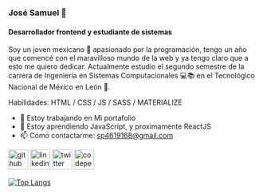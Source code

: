 ### José Samuel 🤙
#### Desarrollador frontend y estudiante de sistemas
Soy un joven mexicano 🌮 apasionado por la programación, tengo un año que comencé con el maravilloso mundo de la web y ya tengo claro que a esto me quiero dedicar.
Actualmente estudio el segundo semestre de la carrera de Ingeniería en Sistemas Computacionales 💻📚 en el Tecnológico Nacional de México en León 🦁.

Habilidades: HTML / CSS / JS / SASS / MATERIALIZE

- 🔭 Estoy trabajando en Mi portafolio 
- 🌱 Estoy aprendiendo JavaScript, y proximamente ReactJS 
- 📫 Cómo contactarme: sp4619168@gmail.com 


[<img src='https://cdn.jsdelivr.net/npm/simple-icons@3.0.1/icons/github.svg' alt='github' height='40'>](https://github.com/JSamuelAP)  [<img src='https://cdn.jsdelivr.net/npm/simple-icons@3.0.1/icons/linkedin.svg' alt='linkedin' height='40'>](https://www.linkedin.com/in/jsamuelap/)  [<img src='https://cdn.jsdelivr.net/npm/simple-icons@3.0.1/icons/twitter.svg' alt='twitter' height='40'>](https://twitter.com/JSamuelAP)  [<img src='https://cdn.jsdelivr.net/npm/simple-icons@3.0.1/icons/codepen.svg' alt='codepen' height='40'>](https://codepen.io/JSamuelAP)

[![Top Langs](https://github-readme-stats.vercel.app/api/top-langs/?username=JSamuelAP)](https://github.com/anuraghazra/github-readme-stats)


